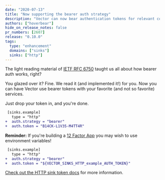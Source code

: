 ```yaml
---
date: "2020-07-13"
title: "Now supporting the bearer auth strategy"
description: "Vector can now bear authentication tokens for relevant components."
authors: ["hoverbear"]
hide_on_release_notes: false
pr_numbers: [2607]
release: "0.10.0"
tags:
  type: "enhancement"
  domains: ["sinks"]
  sinks: ["http"]
---
```


The light reading material of [IETF RFC 6750][urls.ietf_rfc_6750] taught us all about how bearer auth works, right?

You glazed over it? Fine. We read it (and implemented it!) for you. Now you can have Vector use bearer tokens with your favorite (and not so favorite) services.

Just drop your token in, and you're done.

```diff title="vector.toml"
 [sinks.example]
   type = "http"
+  auth.strategy = "bearer"
+  auth.token = "B14CK-L1V35-M4TT4R"
```

**Reminder:** If you're building a [12 Factor App][urls.twelve_factor_app] you may wish to use environment variables!

```diff title="vector.toml"
 [sinks.example]
   type = "http"
+  auth.strategy = "bearer"
+  auth.token = "${VECTOR_SINKS_HTTP_example_AUTH_TOKEN}"
```

[Check out the HTTP sink token docs][urls.vector_http_auth_token] for more information.

[urls.ietf_rfc_6750]: https://tools.ietf.org/html/rfc6750
[urls.twelve_factor_app]: https://12factor.net/
[urls.vector_http_auth_token]: https://vector.dev/docs/reference/sinks/http/#token
